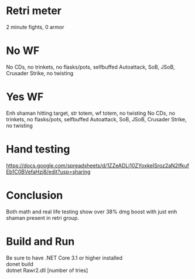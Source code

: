 # Retri meter

2 minute fights, 0 armor

# No WF
No CDs, no trinkets, no flasks/pots, selfbuffed  Autoattack, SoB, JSoB, Crusader Strike, no twisting

# Yes WF
Enh shaman hitting target, str totem, wf totem, no twisting  No CDs, no trinkets, no flasks/pots, selfbuffed  Autoattack, SoB, JSoB, Crusader Strike, no twisting

# Hand testing
https://docs.google.com/spreadsheets/d/1ZZeADLj10ZYoxkeISroz2aN2IfkufEb1C0BVefaHzj8/edit?usp=sharing

# Conclusion
Both math and real life testing show over 38% dmg boost with just enh shaman present in retri group.

# Build and Run
Be sure to have .NET Core 3.1 or higher installed  
donet build  
dotnet Rawr2.dll [number of tries]
